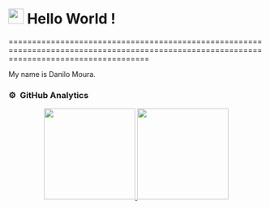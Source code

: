 <h1><img src="https://emojis.slackmojis.com/emojis/images/1531849430/4246/blob-sunglasses.gif?1531849430" width="30"/> Hello World ! </h1>
==========================================================================================================================================


My name is Danilo Moura.

### ⚙️ &nbsp;GitHub Analytics

<p align="center">
<a href="https://github.com/danilogmoura">
  <img height="180em" src="https://github-readme-stats-eight-theta.vercel.app/api?username=danilogmoura&show_icons=true&theme=algolia&include_all_commits=true&count_private=true"/>
  <img height="180em" src="https://github-readme-stats-eight-theta.vercel.app/api/top-langs/?username=danilogmoura&layout=compact&langs_count=8&theme=algolia"/>
</a>
</p>
